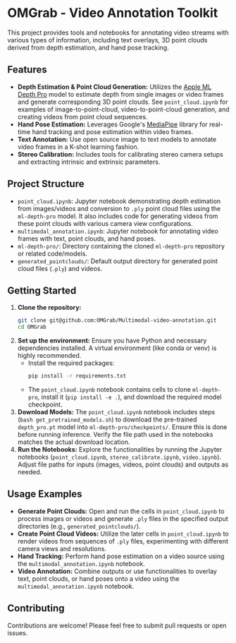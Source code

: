 # OMGrab - Video Annotation Toolkit

This project provides tools and notebooks for annotating video streams with various types of information, including text overlays, 3D point clouds derived from depth estimation, and hand pose tracking.

## Features

*   **Depth Estimation & Point Cloud Generation:** Utilizes the [Apple ML Depth Pro](https://github.com/apple/ml-depth-pro) model to estimate depth from single images or video frames and generate corresponding 3D point clouds. See `point_cloud.ipynb` for examples of image-to-point-cloud, video-to-point-cloud generation, and creating videos from point cloud sequences.
*   **Hand Pose Estimation:** Leverages Google's [MediaPipe](https://developers.google.com/mediapipe) library for real-time hand tracking and pose estimation within video frames.
*   **Text Annotation:** Use open source image to text models to annotate video frames in a K-shot learning fashion.
*   **Stereo Calibration:** Includes tools for calibrating stereo camera setups and extracting intrinsic and extrinsic parameters.

## Project Structure

*   `point_cloud.ipynb`: Jupyter notebook demonstrating depth estimation from images/videos and conversion to `.ply` point cloud files using the `ml-depth-pro` model. It also includes code for generating videos from these point clouds with various camera view configurations.
*   `multimodal_annotation.ipynb`: Jupyter notebook for annotating video frames with text, point clouds, and hand poses.
*   `ml-depth-pro/`: Directory containing the cloned `ml-depth-pro` repository or related code/models.
*   `generated_pointclouds/`: Default output directory for generated point cloud files (`.ply`) and videos.

## Getting Started

1.  **Clone the repository:**
    ```bash
    git clone git@github.com:OMGrab/Multimodal-video-annotation.git
    cd OMGrab
    ```
2.  **Set up the environment:** Ensure you have Python and necessary dependencies installed. A virtual environment (like conda or venv) is highly recommended.
    *   Install the required packages:
        ```bash
        pip install -r requirements.txt
        ```
    *   The `point_cloud.ipynb` notebook contains cells to clone `ml-depth-pro`, install it (`pip install -e .`), and download the required model checkpoint.
3.  **Download Models:** The `point_cloud.ipynb` notebook includes steps (`bash get_pretrained_models.sh`) to download the pre-trained `depth_pro.pt` model into `ml-depth-pro/checkpoints/`. Ensure this is done before running inference. Verify the file path used in the notebooks matches the actual download location.
4.  **Run the Notebooks:** Explore the functionalities by running the Jupyter notebooks (`point_cloud.ipynb`, `stereo_calibrate.ipynb`, `video.ipynb`). Adjust file paths for inputs (images, videos, point clouds) and outputs as needed.

## Usage Examples

*   **Generate Point Clouds:** Open and run the cells in `point_cloud.ipynb` to process images or videos and generate `.ply` files in the specified output directories (e.g., `generated_pointclouds/`).
*   **Create Point Cloud Videos:** Utilize the later cells in `point_cloud.ipynb` to render videos from sequences of `.ply` files, experimenting with different camera views and resolutions.
*   **Hand Tracking:** Perform hand pose estimation on a video source using the `multimodal_annotation.ipynb` notebook.
*   **Video Annotation:** Combine outputs or use functionalities to overlay text, point clouds, or hand poses onto a video using the `multimodal_annotation.ipynb` notebook.

## Contributing

Contributions are welcome! Please feel free to submit pull requests or open issues.

